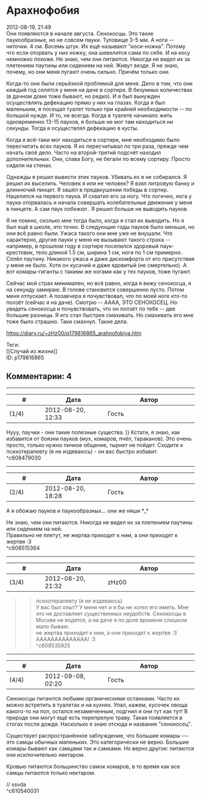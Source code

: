 Арахнофобия
===========

  
2012-08-19, 21:49  
 Они появляются в начале августа. Сенокосцы. Это такие паукообразные, но не совсем пауки. Туловище 3-5 мм. А ноги -- ниточки. 4 см. Восемь штук. Их ещё называют "коси-ножка". Потому что если оторвать у них ножку, она шевелится сама по себе. И на косу немножко похоже. Не знаю, чем они питаются. Никогда не видел их за плетением паутины или сидением на ней. Живут везде. Я не знаю, почему, но они меня пугают очень сильно. Причём только они.   
   
 Когда-то они были серьёзной проблемой для меня. Дело в том, что они каждый год селятся у меня на даче в сортире. В безумных количествах (в дачном доме тоже бывают, но редко). И я был вынужден осуществлять дефекацию прямо у них на глазах. Когда я был маленьким, я посещал туалет только при крайней необходимости -- по большой нужде. И то, не всегда. Когда в туалете начинало жить одновременно 13-15 пауков, я больше не мог там находиться ни секунды. Тогда я осуществлял дефекацию в кусты.   
   
 Когда я всё-таки мог находиться в сортире, мне необходимо было пересчитать всех пауков. Я их пересчитывал по три раза, прежде чем начать своё дело. Часто на второй-третий подсчёт находил дополнительных. Они, слава Богу, не бегали по всему сортиру. Просто сидели на стенах.   
   
 Однажды я решил вывести этих пауков. Убивать их я не собирался. Я решил их выселить. Человек я или не человек? Я взял литровую банку и длиннючий пинцет. Я зашёл в предвкушении победы в сортир. Нацелился на первого паука. И схватил его за ногу. Что логично, нога у паука оторвалась и начала совершать колебательные движения у меня в пинцете. А сам паук  *побежал*  . Я решил больше не выводить пауков.   
   
 Я не помню, сколько мне тогда было, когда я стал их выводить. Но я был ещё в школе, это точно. В следующие годы пауков было меньше, но они всё равно были. Ужаса такого они мне уже не внушали. Что характерно, другие пауки у меня не вызывают такого страха -- например, в прошлом году в сортире поселился здоровый паук-крестовик, тело длиной 1.5 см, ширина 1 см, ноги по 1 см примерно. Сплёл паутину. Никакого ужаса и даже дискомфорта от его присутствия у меня не было. Хотя он кусачий и даже ядовитый (не смертельно). А вот комары-гиганты с такими же ногами как у тех пауков, тоже пугают.   
   
 Сейчас мой страх минимален, но всё равно, когда я вижу сенокосца, я на секунду замираю. В голове становится совершенно пусто. Потом меня отпускает. А позавчера я почувствовал, что по моей ноге кто-то ползёт (сейчас я на даче). Смотрю -- АААА, ЭТО СЕНОКОСЕЦ. Но увидеть сенокосца и почувствовать, что он ползёт по тебе -- две большие разницы. Я его стал быстрее смахивать. Но смахивать его мне тоже было страшно. Таки смахнул. Такие дела.   
  
<https://diary.ru/~zHz00/p179816865_arahnofobiya.htm>  
  
Теги:  
[[Случай из жизни]]  
ID: p179816865  


Комментарии: 4
--------------

  


---



|         #         |              Дата              |                     Автор                     |           ID           |
| --- | --- | --- | --- |
| (1/4) | 2012-08-20, 12:33 | Гость | c608479030 |

  
 Нууу, паучки - они такие полезные существа. )) Кстати, я знаю, как избавится от боязни пауков (мух, комаров, пчёл, тараканов). Это очень просто, только нужно личное общение, тырнет не пойдет. Сходите к психотерапевту (я не издеваюсь) - он вас быстро избавит.   
 ^c608479030

---



|         #         |              Дата              |                     Автор                     |           ID           |
| --- | --- | --- | --- |
| (2/4) | 2012-08-20, 18:28 | Гость | c608515364 |

  
 А я обожаю пауков и паукообразных... они же няши \*\_\*   
   
  Не знаю, чем они питаются. Никогда не видел их за плетением паутины или сидением на ней.    
 Правильно не плетут, не жертва приходит к ним, а они приходят к жертве :3   
 ^c608515364

---



|         #         |              Дата              |                     Автор                     |           ID           |
| --- | --- | --- | --- |
| (3/4) | 2012-08-20, 21:32 | zHz00 | c608535925 |

  
 >>психотерапевту (я не издеваюсь)   
 У вас был опыт? У меня нет и я бы не хотел его иметь. Мне это не доставляет существенных неудобств. Сенокосцы в Москве не водятся, а на даче я по доле времени слишком мало бываю.   
 >>не жертва приходит к ним, а они приходят к жертве :3   
 АААААААААААААА! :3   
 ^c608535925

---



|         #         |              Дата              |                     Автор                     |           ID           |
| --- | --- | --- | --- |
| (4/4) | 2012-09-08, 02:20 | Гость | c610540031 |

  
 Сенокосцы питаются любыми органическими останками. Часто их можно встретить в туалетах и на кухнях. Упал, кажем, кусочек овоща какого-то на пол, остался незамеченным, подгнил и они тут как тут! В природе они могут ещё есть перепрелую траву. Такая появляется в стогах после дождя. Насколько я знаю отсюда и название "сенокосец".   
   
 Существует распространённое заблуждение, что большие комары --- это самцы обычных маленьких. Это категорически не верно. Большие комары бывают как самцами так и самками. Но верно другое: питаются они исключительно нектаром.   
   
 Кровью питаются большинство самок комаров, в то время как все самцы питаются только нектаром.   
   
 // ssvda   
 ^c610540031